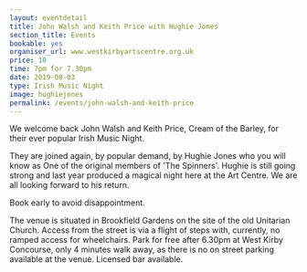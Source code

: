 ```yaml
---
layout: eventdetail
title: John Walsh and Keith Price with Hughie Jones
section_title: Events
bookable: yes
organiser_url: www.westkirbyartscentre.org.uk
price: 10
time: 7pm for 7.30pm
date: 2019-08-03
type: Irish Music Night
image: hughiejones
permalink: /events/john-walsh-and-keith-price
---
```


We welcome back John Walsh and Keith Price, Cream of the Barley, for their ever popular Irish Music Night.

They are joined again, by popular demand, by Hughie Jones who you will know as One of the original members of 'The Spinners'.
Hughie is still going strong and last year produced a magical night here at the Art Centre. We are all looking forward to his return.

Book early to avoid disappointment.

The venue is situated in Brookfield Gardens on the site of the old Unitarian Church. Access from the street is via a flight of steps with, currently, no ramped access for wheelchairs. Park for free after 6.30pm at West Kirby Concourse, only 4 minutes walk away, as there is no on street parking available at the venue. Licensed bar available.
